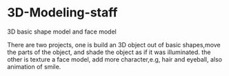 3D-Modeling-staff
=================

3D basic shape model and face model


There are two projects,
one is build an 3D object out of basic shapes,move the parts of the object, and shade the object as if it was illuminated.
the other is texture a face model, add more character,e.g, hair and eyeball, also animation of smile.
